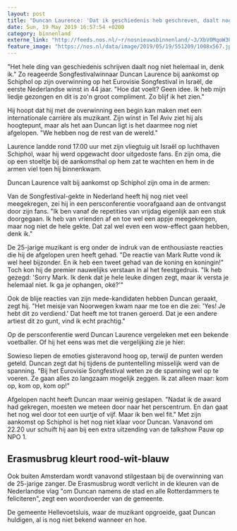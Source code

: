 ```yaml
---
layout: post
title: "Duncan Laurence: 'Dat ik geschiedenis heb geschreven, daalt nog niet in'"
date: Sun, 19 May 2019 16:57:54 +0200
category: binnenland
externe_link: "http://feeds.nos.nl/~r/nosnieuwsbinnenland/~3/XbV0MqoW3Oo/2285422"
feature_image: "https://nos.nl/data/image/2019/05/19/551209/1008x567.jpg"
---
```


<p>"Het hele ding van geschiedenis schrijven daalt nog niet helemaal in, denk ik." Zo reageerde Songfestivalwinnaar Duncan Laurence bij aankomst op Schiphol op zijn overwinning op het Eurovisie Songfestival in Israël, de eerste Nederlandse winst in 44 jaar. "Hoe dat voelt? Geen idee. Ik heb mijn liedje gezongen en dit is zo'n groot compliment. Zo blijf ik het zien."</p>
<p>Hij hoopt dat hij met de overwinning een begin kan maken met een internationale carrière als muzikant. Zijn winst in Tel Aviv ziet hij als hoogtepunt, maar als het aan Duncan ligt is het daarmee nog niet afgelopen. "We hebben nog de rest van de wereld."</p>
<p>Laurence landde rond 17.00 uur met zijn vliegtuig uit Israël op luchthaven Schiphol, waar hij werd opgewacht door uitgedoste fans. En zijn oma, die op een stoeltje bij de aankomsthal op hem zat te wachten en hem in de armen viel toen hij binnenkwam.</p>
<p>Duncan Laurence valt bij aankomst op Schiphol zijn oma in de armen:</p>
<p>Van de Songfestival-gekte in Nederland heeft hij nog niet veel meegekregen, zei hij in een persconferentie voorafgaand aan de ontvangst door zijn fans. "Ik ben vanaf de repetities van vrijdag eigenlijk aan een stuk doorgegaan. Ik heb van vrienden af en toe wel een appje meegekregen, maar nog niet de hele gekte. Dat zal wel even een wow-effect gaan hebben, denk ik."</p>
<p>De 25-jarige muzikant is erg onder de indruk van de enthousiaste reacties die hij de afgelopen uren heeft gehad. "De reactie van Mark Rutte vond ik wel heel bijzonder. En ik heb een tweet gehad van de koning en koningin!" Toch kon hij de premier nauwelijks verstaan in al het feestgedruis. "Ik heb gezegd: 'Sorry Mark. Ik denk dat je hele leuke dingen zegt, maar ik versta je helemaal niet. Ik ga je ophangen, oké?'"</p>
<p>Ook de blije reacties van zijn mede-kandidaten hebben Duncan geraakt, zegt hij. "Het meisje van Noorwegen kwam naar me toe en die zei: 'Yes! Je hebt dit zo verdiend.' Dat heeft me tot tranen geroerd. Dat je een andere artiest dit zo gunt, vind ik echt prachtig."</p>
<p>Op de persconferentie werd Duncan Laurence vergeleken met een bekende voetballer. Of hij het eens was met die vergelijking zie je hier:</p>
<p>Sowieso liepen de emoties gisteravond hoog op, terwijl de punten werden geteld. Duncan zegt dat hij tijdens de puntentelling misselijk werd van de spanning. "Bij het Eurovisie Songfestival weten ze de spanning wel op te voeren. Ze gaan alles zo langzaam mogelijk zeggen. Ik zat alleen maar: kom op, kom op, kom op!"</p>
<p>Afgelopen nacht heeft Duncan maar weinig geslapen. "Nadat ik de award had gekregen, moesten we meteen door naar het perscentrum. En dan gaat het nog wel door tot een uurtje of vijf. Maar ik ben wel fit." Met zijn aankomst op Schiphol is het nog niet klaar voor Duncan. Vanavond om 22.20 uur schuift hij aan bij een extra uitzending van de talkshow Pauw op NPO 1.</p>
<h2>Erasmusbrug kleurt rood-wit-blauw</h2>
<p>Ook buiten Amsterdam wordt vanavond stilgestaan bij de overwinning van de 25-jarige zanger. De Erasmusbrug wordt verlicht in de kleuren van de Nederlandse vlag "om Duncan namens de stad en alle Rotterdammers te feliciteren", zegt een woordvoerder van de gemeente.</p>
<p>De gemeente Hellevoetsluis, waar de muzikant opgroeide, gaat Duncan huldigen, al is nog niet bekend wanneer en hoe.</p><img src="http://feeds.feedburner.com/~r/nosnieuwsbinnenland/~4/XbV0MqoW3Oo" height="1" width="1" alt=""/>
